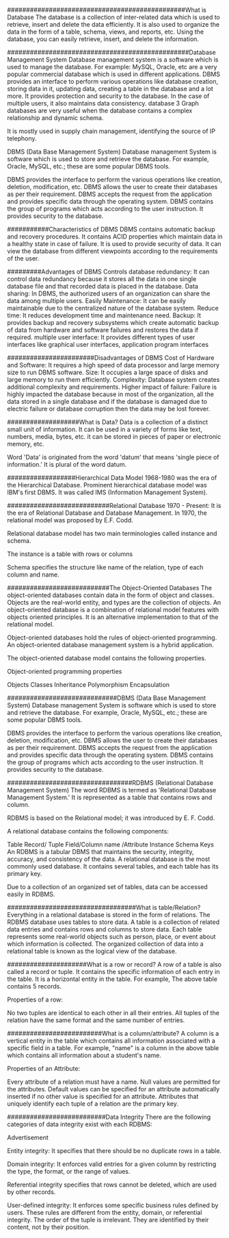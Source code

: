 ###############################################What is Database
The database is a collection of inter-related data which is used to retrieve, insert and delete the data efficiently. It is also used to organize the data in the form of a table, schema, views, and reports, etc.
Using the database, you can easily retrieve, insert, and delete the information.

################################################Database Management System
Database management system is a software which is used to manage the database. For example: MySQL, Oracle, etc are a very popular commercial database which is used in different applications.
DBMS provides an interface to perform various operations like database creation, storing data in it, updating data, creating a table in the database and a lot more.
It provides protection and security to the database. In the case of multiple users, it also maintains data consistency.
database 3
Graph databases are very useful when the database contains a complex relationship and dynamic schema.

It is mostly used in supply chain management, identifying the source of IP telephony.

DBMS (Data Base Management System)
Database management System is software which is used to store and retrieve the database. For example, Oracle, MySQL, etc.; these are some popular DBMS tools.

DBMS provides the interface to perform the various operations like creation, deletion, modification, etc.
DBMS allows the user to create their databases as per their requirement.
DBMS accepts the request from the application and provides specific data through the operating system.
DBMS contains the group of programs which acts according to the user instruction.
It provides security to the database.

###########Characteristics of DBMS
DBMS contains automatic backup and recovery procedures.
It contains ACID properties which maintain data in a healthy state in case of failure.
It is used to provide security of data.
It can view the database from different viewpoints according to the requirements of the user.

#########Advantages of DBMS
Controls database redundancy: It can control data redundancy because it stores all the data in one single database file and that recorded data is placed in the database.
Data sharing: In DBMS, the authorized users of an organization can share the data among multiple users.
Easily Maintenance: It can be easily maintainable due to the centralized nature of the database system.
Reduce time: It reduces development time and maintenance need.
Backup: It provides backup and recovery subsystems which create automatic backup of data from hardware and software failures and restores the data if required.
multiple user interface: It provides different types of user interfaces like graphical user interfaces, application program interfaces

#######################Disadvantages of DBMS
Cost of Hardware and Software: It requires a high speed of data processor and large memory size to run DBMS software.
Size: It occupies a large space of disks and large memory to run them efficiently.
Complexity: Database system creates additional complexity and requirements.
Higher impact of failure: Failure is highly impacted the database because in most of the organization, all the data stored in a single database and if the database is damaged due to electric failure or database corruption then the data may be lost forever.

###################What is Data?
Data is a collection of a distinct small unit of information. It can be used in a variety of forms like text, numbers, media, bytes, etc. it can be stored in pieces of paper or electronic memory, etc.

Word 'Data' is originated from the word 'datum' that means 'single piece of information.' It is plural of the word datum.


##################Hierarchical Data Model
1968-1980 was the era of the Hierarchical Database. Prominent hierarchical database model was IBM's first DBMS. It was called IMS (Information Management System).


###########################Relational Database
1970 - Present: It is the era of Relational Database and Database Management. In 1970, the relational model was proposed by E.F. Codd.

Relational database model has two main terminologies called instance and schema.

The instance is a table with rows or columns

Schema specifies the structure like name of the relation, type of each column and name.

###########################The Object-Oriented Databases
The object-oriented databases contain data in the form of object and classes. Objects are the real-world entity, and types are the collection of objects. An object-oriented database is a combination of relational model features with objects oriented principles. It is an alternative implementation to that of the relational model.

Object-oriented databases hold the rules of object-oriented programming. An object-oriented database management system is a hybrid application.

The object-oriented database model contains the following properties.

Object-oriented programming properties

Objects
Classes
Inheritance
Polymorphism
Encapsulation


#############################DBMS (Data Base Management System)
Database management System is software which is used to store and retrieve the database. For example, Oracle, MySQL, etc.; these are some popular DBMS tools.

DBMS provides the interface to perform the various operations like creation, deletion, modification, etc.
DBMS allows the user to create their databases as per their requirement.
DBMS accepts the request from the application and provides specific data through the operating system.
DBMS contains the group of programs which acts according to the user instruction.
It provides security to the database.


#################################RDBMS (Relational Database Management System)
The word RDBMS is termed as 'Relational Database Management System.' It is represented as a table that contains rows and column.

RDBMS is based on the Relational model; it was introduced by E. F. Codd.

A relational database contains the following components:

Table
Record/ Tuple
Field/Column name /Attribute
Instance
Schema
Keys
An RDBMS is a tabular DBMS that maintains the security, integrity, accuracy, and consistency of the data.
A relational database is the most commonly used database. It contains several tables, and each table has its primary key.

Due to a collection of an organized set of tables, data can be accessed easily in RDBMS.

##################################What is table/Relation?
Everything in a relational database is stored in the form of relations. The RDBMS database uses tables to store data. A table is a collection of related data entries and contains rows and columns to store data. Each table represents some real-world objects such as person, place, or event about which information is collected. The organized collection of data into a relational table is known as the logical view of the database.


#####################What is a row or record?
A row of a table is also called a record or tuple. It contains the specific information of each entry in the table. It is a horizontal entity in the table. For example, The above table contains 5 records.

Properties of a row:

No two tuples are identical to each other in all their entries.
All tuples of the relation have the same format and the same number of entries.

#########################What is a column/attribute?
A column is a vertical entity in the table which contains all information associated with a specific field in a table. For example, "name" is a column in the above table which contains all information about a student's name.

Properties of an Attribute:

Every attribute of a relation must have a name.
Null values are permitted for the attributes.
Default values can be specified for an attribute automatically inserted if no other value is specified for an attribute.
Attributes that uniquely identify each tuple of a relation are the primary key.

##########################Data Integrity
There are the following categories of data integrity exist with each RDBMS:

Advertisement

Entity integrity: It specifies that there should be no duplicate rows in a table.

Domain integrity: It enforces valid entries for a given column by restricting the type, the format, or the range of values.

Referential integrity specifies that rows cannot be deleted, which are used by other records.

User-defined integrity: It enforces some specific business rules defined by users. These rules are different from the entity, domain, or referential integrity.
The order of the tuple is irrelevant. They are identified by their content, not by their position.

